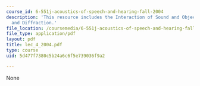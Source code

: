 ```yaml
---
course_id: 6-551j-acoustics-of-speech-and-hearing-fall-2004
description: 'This resource includes the Interaction of Sound and Objects: Scattering
  and Diffraction.'
file_location: /coursemedia/6-551j-acoustics-of-speech-and-hearing-fall-2004/5d477f7380c5b24a6c6f5e739036f9a2_lec_4_2004.pdf
file_type: application/pdf
layout: pdf
title: lec_4_2004.pdf
type: course
uid: 5d477f7380c5b24a6c6f5e739036f9a2

---
```

None